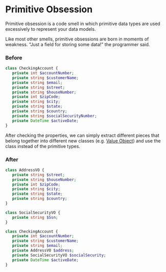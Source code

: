 # Primitive Obsession

Primitive obsession is a code smell in which primitive data types are used excessively to represent your data models.

Like most other smells, primitive obsessions are born in moments of weakness. "Just a field for storing some data!" the programmer said.

### Before

```php
class CheckingAccount {
   private int $accountNumber;
   private string $customerName;
   private string $email;
   private string $street;
   private string $houseNumber;
   private int $zipCode;
   private string $city;
   private string $state;
   private string $country;
   private string $socialSecurityNumber;
   private DateTime $activeDate;
}
```

After checking the properties, we can simply extract different pieces that belong together into different new classes (e.g. [Value Object](https://enterprisecraftsmanship.com/posts/value-objects-explained/)) and use the class instead of the primitive types.

### After

```php
class AddressVO {
   private string $street;
   private string $houseNumber;
   private int $zipCode;
   private string $city;
   private string $state;
   private string $country;
}

class SocialSecurityVO {
   private string $Ssn;
}

class CheckingAccount {
   private int $accountNumber;
   private string $customerName;
   private string $email;
   private AddressVO $address;
   private SocialSecurityVO $socialSecurity;
   private DateTime $activeDate;
}
```
